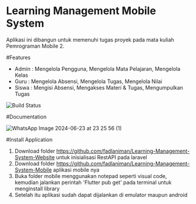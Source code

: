 # Learning Management Mobile System
Aplikasi ini dibangun untuk memenuhi tugas proyek pada mata kuliah Pemrograman Mobile 2.

#Features
- Admin : Mengelola Pengguna, Mengelola Mata Pelajaran, Mengelola Kelas
- Guru : Mengelola Absensi, Mengelola Tugas, Mengelola Nilai
- Siswa : Mengisi Absensi, Mengakses Materi & Tugas, Mengumpulkan Tugas

![Build Status](https://img.shields.io/github/actions/workflow/status/username/flutter_project/flutter.yml?branch=main)


#Documentation

![WhatsApp Image 2024-06-23 at 23 25 56 (1)](https://github.com/fadlaniman/Learning-Management-System-Mobile/assets/115203573/bd1d8880-f73d-47ee-b94e-655c91a8e076)



#Install Application
1. Download folder https://github.com/fadlaniman/Learning-Management-System-Website untuk inisialisasi RestAPI pada laravel
2. Download folder https://github.com/fadlaniman/Learning-Management-System-Mobile aplikasi mobile nya
3. Buka folder mobile menggunakan notepad seperti visual code, kemudian jalankan perintah 'Flutter pub get' pada terminal untuk menginstall library
4. Setelah itu aplikasi sudah dapat dijalankan di emulator maupun android







   
